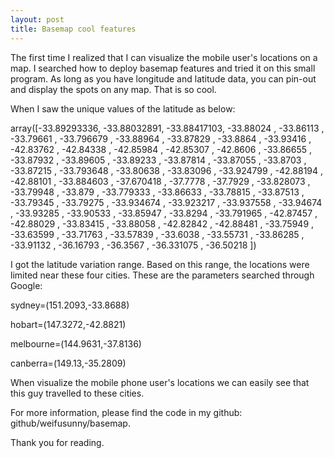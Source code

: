 ```yaml
---
layout: post
title: Basemap cool features
---
```


The first time I realized that I can visualize the mobile user's locations on a map. I searched how to deploy basemap features and tried it on this small program. As long as you have longitude and latitude data, you can pin-out and display the spots on any map. That is so cool. 

When I saw the unique values of the latitude as below:

array([-33.89293336, -33.88032891, -33.88417103, -33.88024   ,
       -33.86113   , -33.79661   , -33.796679  , -33.88964   ,
       -33.87829   , -33.8864    , -33.93416   , -42.83762   ,
       -42.84338   , -42.85984   , -42.85307   , -42.8606    ,
       -33.86655   , -33.87932   , -33.89605   , -33.89233   ,
       -33.87814   , -33.87055   , -33.8703    , -33.87215   ,
       -33.793648  , -33.80638   , -33.83096   , -33.924799  ,
       -42.88194   , -42.88101   , -33.884603  , -37.670418  ,
       -37.7778    , -37.7929    , -33.828073  , -33.79948   ,
       -33.879     , -33.779333  , -33.86633   , -33.78815   ,
       -33.87513   , -33.79345   , -33.79275   , -33.934674  ,
       -33.923217  , -33.937558  , -33.94674   , -33.93285   ,
       -33.90533   , -33.85947   , -33.8294    , -33.791965  ,
       -42.87457   , -42.88029   , -33.83415   , -33.88058   ,
       -42.82842   , -42.88481   , -33.75949   , -33.63599   ,
       -33.71763   , -33.57839   , -33.6038    , -33.55731   ,
       -33.86285   , -33.91132   , -36.16793   , -36.3567    ,
       -36.331075  , -36.50218   ])
       
I got the latitude variation range. Based on this range, the locations were limited near these four cities. These are the parameters searched through Google:

sydney=(151.2093,-33.8688)

hobart=(147.3272,-42.8821)

melbourne=(144.9631,-37.8136)

canberra=(149.13,-35.2809)

When visualize the mobile phone user's locations we can easily see that this guy travelled to these cities. 

For more information, please find the code in my github: github/weifusunny/basemap.

Thank you for reading.
